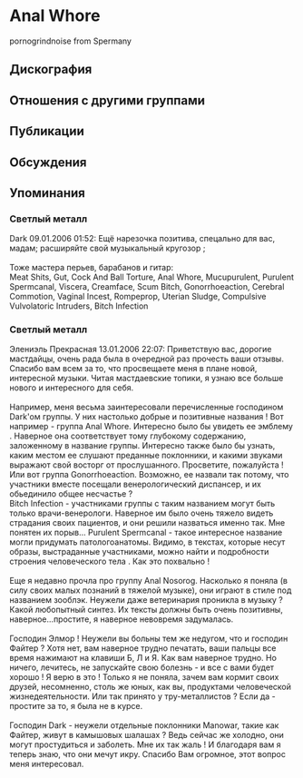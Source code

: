 # Anal Whore

pornogrindnoise from Spermany

## Дискография


## Отношения с другими группами


## Публикации


## Обсуждения


## Упоминания

### Светлый металл

Dark 09.01.2006 01:52:
Ещё нарезочка позитива, спецально для вас, мадам; расширяйте свой музыкальный кругозор ;<BR><BR>Тоже мастера перьев, барабанов и гитар:<BR>Meat Shits, Gut, Cock And Ball Torture, Anal Whore, Mucupurulent, Purulent Spermcanal, Viscera, Creamface, Scum Bitch, Gonorrhoeaction, Cerebral Commotion, Vaginal Incest, Rompeprop, Uterian Sludge, Compulsive Vulvolatoric Intruders, Bitch Infection

### Светлый металл

Элениэль Прекрасная 13.01.2006 22:07:
Приветствую вас, дорогие мастдайцы, очень рада была в очередной раз прочесть ваши отзывы. <BR>Спасибо вам всем за то, что просвещаете меня в плане новой, интересной музыки. Читая мастдаевские топики, я узнаю все больше нового и интересного для себя.<BR><BR>Например, меня весьма заинтересовали перечисленные господином Dark'ом группы. У них настолько добрые и позитивные названия ! Вот например - группа Anal Whore.  Интересно было бы увидеть ее эмблему . Наверное она соответствует тому глубокому  содержанию, заложенному в название группы. Интересно также было бы узнать, каким местом ее слушают преданные поклонники, и какими звуками выражают свой восторг от прослушанного. Просветите, пожалуйста ! Или вот группа Gonorrhoeaction. Возможно, ее назвали так потому, что участники вместе посещали венерологический диспансер, и их обьединило общее несчастье ?<BR> Bitch Infection - участниками группы с таким названием могут быть только врачи-венерологи. Наверное им было очень тяжело видеть страдания своих пациентов, и они решили назваться именно так. Мне понятен их порыв... Purulent Spermcanal - такое интересное название могли придумать патологоанатомы. Видимо, в текстах, которые несут образы, выстраданные участниками, можно найти и подробности строения человеческого тела . Как это похвально ! <BR><BR>Еще я недавно прочла про группу Anal Nosorog. Насколько я поняла (в силу своих малых познаний в тяжелой музыке), они играют в стиле под названием зооблэк. Неужели даже ветеринария проникла в музыку ? Какой любопытный синтез.  Их тексты должны быть очень позитивны, наверное...простите, я наверное невовремя задумалась.<BR><BR>Господин Элмор ! Неужели вы больны тем же недугом, что и господин Файтер ? Хотя нет, вам наверное трудно печатать, ваши пальцы все время нажимают на клавиши Б, Л и Я. Как вам наверное трудно. Но ничего, лечитесь, не запускайте свою болезнь - и все с вами будет хорошо ! Я верю в это ! Только я не поняла, зачем вам кормит своих друзей, несомненно, столь же юных, как вы, продуктами человеческой жизнедеятельности. Или так принято у тру-металлистов ? Если да - простите за то, я была не в курсе.<BR><BR>Господин Dark - неужели отдельные поклонники Manowar, такие как Файтер, живут в камышовых шалашах ? Ведь сейчас же холодно, они могут простудиться и заболеть. Мне их так жаль ! И благодаря вам я теперь знаю, что они мечут икру. Спасибо Вам огромное, этот вопрос меня интересовал.<BR><BR>

